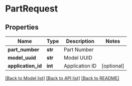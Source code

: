 # PartRequest

## Properties
Name | Type | Description | Notes
------------ | ------------- | ------------- | -------------
**part_number** | **str** | Part Number | 
**model_uuid** | **str** | Model UUID | 
**application_id** | **int** | Application ID | [optional] 

[[Back to Model list]](../README.md#documentation-for-models) [[Back to API list]](../README.md#documentation-for-api-endpoints) [[Back to README]](../README.md)


